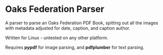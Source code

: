 # Oaks Federation Parser
A parser to parse an Oaks Federation PDF Book, spitting out all the images with metadata adjusted for date, caption, and caption author.

Written for Linux - untested on any other platform.

Requires **pypdf** for image parsing, and **pdfplumber** for text parsing. 